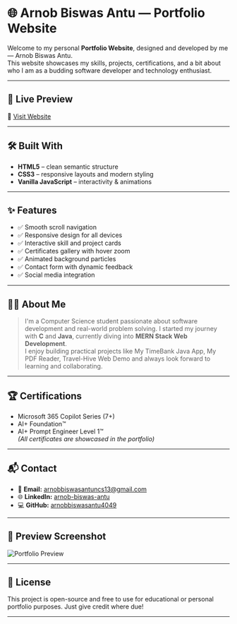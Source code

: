 # 🌐 Arnob Biswas Antu — Portfolio Website

Welcome to my personal **Portfolio Website**, designed and developed by me — Arnob Biswas Antu.  
This website showcases my skills, projects, certifications, and a bit about who I am as a budding software developer and technology enthusiast.

---

## 📌 Live Preview

🔗 [Visit Website](https://your-portfolio-link.netlify.app)

---

## 🛠️ Built With

- **HTML5** – clean semantic structure  
- **CSS3** – responsive layouts and modern styling  
- **Vanilla JavaScript** – interactivity & animations

---

## ✨ Features

- ✅ Smooth scroll navigation  
- ✅ Responsive design for all devices  
- ✅ Interactive skill and project cards  
- ✅ Certificates gallery with hover zoom  
- ✅ Animated background particles  
- ✅ Contact form with dynamic feedback  
- ✅ Social media integration

---

## 🧑‍💻 About Me

> I'm a Computer Science student passionate about software development and real-world problem solving. I started my journey with **C** and **Java**, currently diving into **MERN Stack Web Development**.  
> I enjoy building practical projects like My TimeBank Java App, My PDF Reader, Travel-Hive Web Demo and always look forward to learning and collaborating.

---

## 🏆 Certifications

- Microsoft 365 Copilot Series (7+)  
- AI+ Foundation™  
- AI+ Prompt Engineer Level 1™  
*(All certificates are showcased in the portfolio)*

---

## 📬 Contact

- 📧 **Email:** arnobbiswasantuncs13@gmail.com  
- 🌐 **LinkedIn:** [arnob-biswas-antu](https://linkedin.com/in/arnob-biswas-antu)  
- 💻 **GitHub:** [arnobbiswasantu4049](https://github.com/arnobbiswasantu4049)

---

## 📸 Preview Screenshot

![Portfolio Preview](https://i.imgur.com/4tf6g14.jpeg)

---

## 📜 License

This project is open-source and free to use for educational or personal portfolio purposes. Just give credit where due!

---

